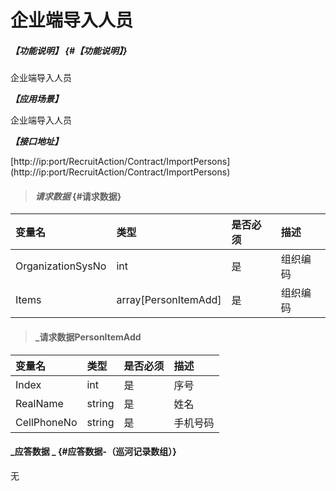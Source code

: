 # 企业端导入人员

##### _【功能说明】_ {#【功能说明】}

企业端导入人员

_**【应用场景】**_

企业端导入人员

_**【接口地址】**_

[http://ip:port/RecruitAction/Contract/ImportPersons]
(http://ip:port/RecruitAction/Contract/ImportPersons)

> #### _请求数据_ {#请求数据}

| 变量名 | 类型 | 是否必须 | 描述 |
| :--- | :--- | :--- | :--- |
| OrganizationSysNo| int| 是 | 组织编码 |
| Items| array[PersonItemAdd]| 是 | 组织编码 |



> #### _请求数据PersonItemAdd

| 变量名 | 类型 | 是否必须 | 描述 |
| :--- | :--- | :--- | :--- |
| Index| int| 是 | 序号|
| RealName| string| 是 | 姓名 |
| CellPhoneNo| string| 是 | 手机号码|



#### _应答数据 _ {#应答数据-（巡河记录数组）}

无


